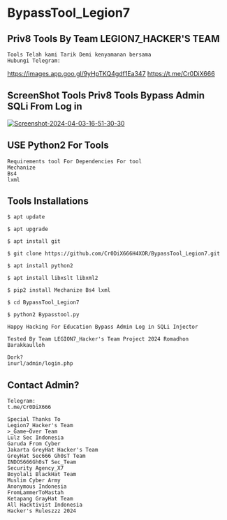 # BypassTool_Legion7

## Priv8 Tools By Team LEGION7_HACKER'S TEAM
```
Tools Telah kami Tarik Demi kenyamanan bersama
Hubungi Telegram:
```
https://images.app.goo.gl/9yHpTKQ4gdf1Ea347
https://t.me/Cr0DiX666

## ScreenShot Tools Priv8 Tools Bypass Admin SQLi From Log in
<a href="https://ibb.co/QdtZPxp"><img src="https://i.ibb.co/wsjTS2B/Screenshot-2024-04-03-16-51-30-30.png" alt="Screenshot-2024-04-03-16-51-30-30" border="0"></a>

## USE Python2 For Tools
```
Requirements tool For Dependencies For tool
Mechanize
Bs4
lxml
```
## Tools Installations
```
$ apt update

$ apt upgrade

$ apt install git

$ git clone https://github.com/Cr0DiX666H4XOR/BypassTool_Legion7.git

$ apt install python2

$ apt install libxslt libxml2

$ pip2 install Mechanize Bs4 lxml

$ cd BypassTool_Legion7

$ python2 Bypasstool.py

Happy Hacking For Education Bypass Admin Log in SQLi Injector

Tested By Team LEGION7_Hacker's Team Project 2024 Romadhon Barakkaulloh

Dork?
inurl/admin/login.php
```

## Contact Admin?
```
Telegram:
t.me/Cr0DiX666

Special Thanks To
Legion7_Hacker's Team
>_Game~Over Team
Lulz Sec Indonesia
Garuda From Cyber
Jakarta GreyHat Hacker's Team
GreyHat Sec666 Gh0sT Team
INDOS666Gh0sT Sec_Team
Security Agency_X7
Boyolali BlackHat Team
Muslim Cyber Army
Anonymous Indonesia
FromLammerToMastah
Ketapang GrayHat Team
All Hacktivist Indonesia
Hacker's Ruleszzz 2024
```
